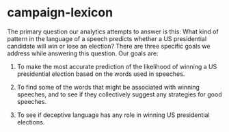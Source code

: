# campaign-lexicon

The primary question our analytics attempts to answer is this: What kind of pattern in the language of a speech
predicts whether a US presidential candidate will win or lose an election? There are three specific goals we address while answering
this question. Our goals are:

1. To make the most accurate prediction of the likelihood of winning a US presidential election based on the
words used in speeches.
  
2. To find some of the words that might be associated with winning speeches, and to see if they collectively
suggest any strategies for good speeches.

3. To see if deceptive language has any role in winning US presidential elections.

